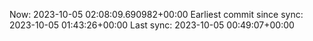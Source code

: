 Now: 2023-10-05 02:08:09.690982+00:00 Earliest commit since sync: 2023-10-05 01:43:26+00:00 Last sync: 2023-10-05 00:49:07+00:00
